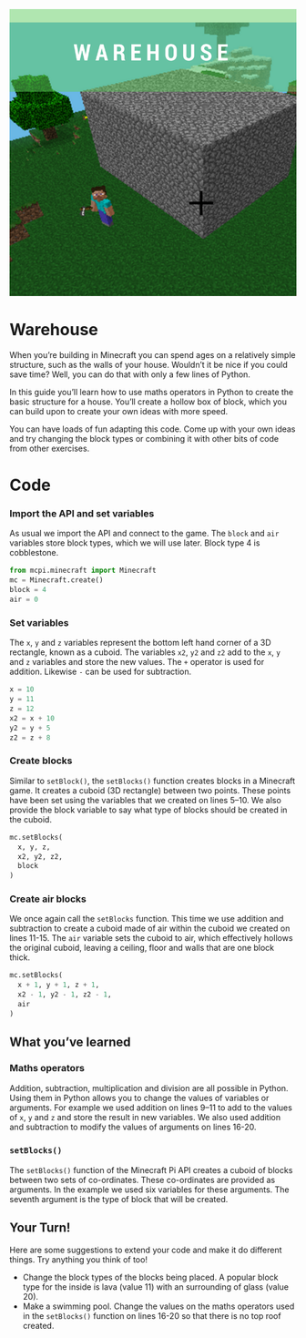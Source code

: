 <div class="intro">

![title cover](/images/covers/3.png)

# Warehouse

When you’re building in Minecraft you can spend ages on a relatively simple structure, such as the walls of your house.  Wouldn’t it be nice if you could save time? Well, you can do that with only a few lines of Python.

In this guide you’ll learn how to use maths operators in Python to create the basic structure for a house. You’ll create a hollow box of block, which you can build upon to create your own ideas with more speed.

You can have loads of fun adapting this code. Come up with your own ideas and try changing the block types or combining it with other bits of code from other exercises.

</div>

<div class="recipe-code">

# Code

<div class="recipe-code-section">

### Import the API and set variables

As usual we import the API and connect to the game. The `block` and `air` variables store block types, which we will use later. Block type 4 is cobblestone.

```py
from mcpi.minecraft import Minecraft
mc = Minecraft.create()
block = 4
air = 0
```

</div>
<div class="recipe-code-section">

### Set variables

The `x`, `y` and `z` variables represent the bottom left hand corner of a 3D rectangle, known as a cuboid. The variables `x2`, `y2` and `z2` add to the `x`, `y` and `z` variables and store the new values. The `+` operator is used for addition. Likewise `-` can be used for subtraction.

```py
x = 10
y = 11
z = 12
x2 = x + 10
y2 = y + 5
z2 = z + 8
```

</div>
<div class="recipe-code-section">

### Create blocks

Similar to `setBlock()`, the `setBlocks()` function creates blocks in a Minecraft game. It creates a cuboid (3D rectangle) between two points. These points have been set using the variables that we created on lines 5–10. We also provide the block variable to say what type of blocks should be created in the cuboid.

```py
mc.setBlocks(
  x, y, z,
  x2, y2, z2,
  block
)
```

</div>
<div class="recipe-code-section">

### Create air blocks

We once again call the `setBlocks` function. This time we use addition and subtraction to create a cuboid made of air within the cuboid we created on lines 11-15. The `air` variable sets the cuboid to air, which effectively hollows the original cuboid, leaving a ceiling, floor and walls that are one block thick.

```py
mc.setBlocks(
  x + 1, y + 1, z + 1,
  x2 - 1, y2 - 1, z2 - 1,
  air
)
```

</div>
</div>
<div class="summary">
<div class="what-youve-learned">

## What you’ve learned

### Maths operators

Addition, subtraction, multiplication and division are all possible in Python. Using them in Python allows you to change the values of variables or arguments. For example we used addition on lines 9–11 to add to the values of `x`, `y` and `z` and store the result in new variables. We also used addition and subtraction to modify the values of arguments on lines 16-20.

### `setBlocks()`

The `setBlocks()` function of the Minecraft Pi API creates a cuboid of blocks between two sets of co-ordinates. These co-ordinates are provided as arguments. In the example we used six variables for these arguments. The seventh argument is the type of block that will be created.

</div>
<div class="extension">

## Your Turn!

Here are some suggestions to extend your code and make it do different things. Try anything you think of too!

- Change the block types of the blocks being placed. A popular block type for the inside is lava (value 11) with an surrounding of glass (value 20).
- Make a swimming pool. Change the values on the maths operators used in the `setBlocks()` function on lines 16-20 so that there is no top roof created.

</div>
</div>